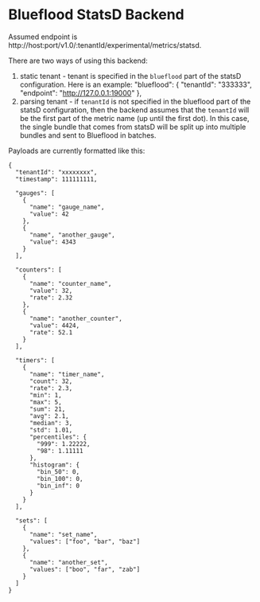 # Blueflood StatsD Backend

Assumed endpoint is http://host:port/v1.0/:tenantId/experimental/metrics/statsd.

There are two ways of using this backend:
1. static tenant - tenant is specified in the `blueflood` part of the statsD configuration.  Here is an example:
    "blueflood": {
      "tenantId": "333333",
      "endpoint": "http://127.0.0.1:19000"
    },
2. parsing tenant - if `tenantId` is not specified in the blueflood part of the statsD configuration, then the backend
   assumes that the `tenantId` will be the first part of the metric name (up until the first dot).
   In this case, the single bundle that comes from statsD will be split up into multiple bundles and sent to Blueflood
   in batches.

Payloads are currently formatted like this:

    {
      "tenantId": "xxxxxxxx",
      "timestamp": 111111111,
      
      "gauges": [
        { 
          "name": "gauge_name",
          "value": 42
        },
        { 
          "name", "another_gauge",
          "value": 4343
        }
      ],
      
      "counters": [
        {
          "name": "counter_name",
          "value": 32,
          "rate": 2.32
        },
        {
          "name": "another_counter",
          "value": 4424,
          "rate": 52.1
        }
      ],
      
      "timers": [
        {
          "name": "timer_name",
          "count": 32,
          "rate": 2.3,
          "min": 1,
          "max": 5,
          "sum": 21,
          "avg": 2.1,
          "median": 3,
          "std": 1.01,
          "percentiles": {
            "999": 1.22222,
            "98": 1.11111
          },
          "histogram": {
            "bin_50": 0,
            "bin_100": 0,
            "bin_inf": 0
          }
        }
      ],
      
      "sets": [
        {
          "name": "set_name",
          "values": ["foo", "bar", "baz"]
        },
        {
          "name": "another_set",
          "values": ["boo", "far", "zab"]
        }
      ]
    }

